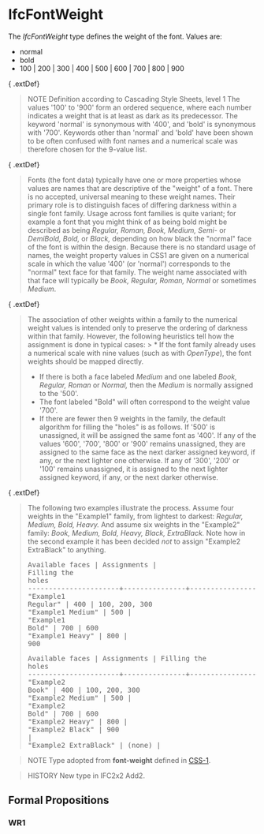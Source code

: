 # IfcFontWeight

The _IfcFontWeight_ type defines the weight of the font. Values are:

* normal
* bold
* 100 | 200 | 300 | 400 | 500 | 600 | 700 | 800 | 900

<!-- end of short definition -->

{ .extDef}
> NOTE Definition according to Cascading Style Sheets, level 1
> The values '100' to '900' form an ordered sequence, where each number indicates a weight that is at least as dark as its predecessor. The keyword 'normal' is synonymous with '400', and 'bold' is synonymous with '700'. Keywords other than 'normal' and 'bold' have been shown to be often confused with font names and a numerical scale was therefore chosen for the 9-value list.

{ .extDef}
> Fonts (the font data) typically have one or more properties whose values are names that are descriptive of the "weight" of a font. There is no accepted, universal meaning to these weight names. Their primary role is to distinguish faces of differing darkness within a single font family. Usage across font families is quite variant; for example a font that you might think of as being bold might be described as being _Regular, Roman, Book, Medium, Semi-_ or _DemiBold, Bold,_ or _Black,_ depending on how black the "normal" face of the font is within the design. Because there is no standard usage of names, the weight property values in CSS1 are given on a numerical scale in which the value '400' (or 'normal') corresponds to the "normal" text face for that family. The weight name associated with that face will typically be _Book, Regular, Roman, Normal_ or sometimes _Medium_.

{ .extDef}
> The association of other weights within a family to the numerical weight values is intended only to preserve the ordering of darkness within that family. However, the following heuristics tell how the assignment is done in typical cases: > * If the font family already uses a numerical scale with nine values (such as with _OpenType_), the font weights should be mapped directly.
> * If there is both a face labeled _Medium_ and one labeled _Book, Regular, Roman_ or _Normal,_ then the _Medium_ is normally assigned to the '500'.
> * The font labeled "Bold" will often correspond to the weight value '700'.
> * If there are fewer then 9 weights in the family, the default algorithm for filling the "holes" is as follows. If '500' is unassigned, it will be assigned the same font as '400'. If any of the values '600', '700', '800' or '900' remains unassigned, they are assigned to the same face as the next darker assigned keyword, if any, or the next lighter one otherwise. If any of '300', '200' or '100' remains unassigned, it is assigned to the next lighter assigned keyword, if any, or the next darker otherwise.

{ .extDef}
> The following two examples illustrate the process. Assume four weights in the "Example1" family, from lightest to darkest: _Regular, Medium, Bold, Heavy._ And assume six weights in the "Example2" family: _Book, Medium, Bold, Heavy, Black, ExtraBlack._ Note how in the second example it has been decided _not_ to assign "Example2 ExtraBlack" to anything. <pre>Available faces    | Assignments  | Filling the holes<br>----------------------+---------------+-------------------<br>"Example1 Regular"  | 400      | 100, 200, 300<br>"Example1 Medium"   | 500      |<br>"Example1 Bold"    | 700      | 600<br>"Example1 Heavy"   | 800      | 900<br></pre><pre>Available faces    | Assignments  | Filling the holes<br>----------------------+---------------+-------------------<br>"Example2 Book"    | 400      | 100, 200, 300<br>"Example2 Medium"   | 500      |<br>"Example2 Bold"    | 700      | 600 <br>"Example2 Heavy"   | 800      |<br>"Example2 Black"   | 900      |<br>"Example2 ExtraBlack" | (none)    |<br></pre>

> NOTE Type adopted from **font-weight** defined in [CSS-1](../content/bibliography.htm#CSS1).

> HISTORY New type in IFC2x2 Add2.

## Formal Propositions

### WR1

